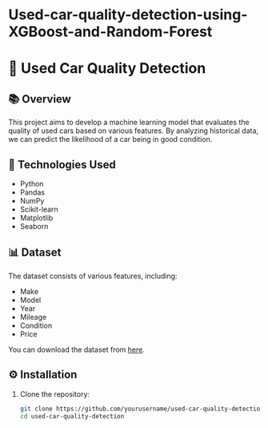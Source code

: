 # Used-car-quality-detection-using-XGBoost-and-Random-Forest

# 🚗 Used Car Quality Detection

## 📚 Overview
This project aims to develop a machine learning model that evaluates the quality of used cars based on various features. By analyzing historical data, we can predict the likelihood of a car being in good condition.

## 🔧 Technologies Used
- Python
- Pandas
- NumPy
- Scikit-learn
- Matplotlib
- Seaborn

## 📊 Dataset
The dataset consists of various features, including:
- Make
- Model
- Year
- Mileage
- Condition
- Price

You can download the dataset from [here](link-to-dataset).

## ⚙️ Installation

1. Clone the repository:
   ```bash
   git clone https://github.com/yourusername/used-car-quality-detection.git
   cd used-car-quality-detection
